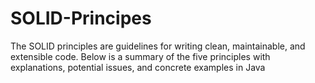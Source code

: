 # SOLID-Principes
The SOLID principles are guidelines for writing clean, maintainable, and extensible code. Below is a summary of the five principles with explanations, potential issues, and concrete examples in Java
